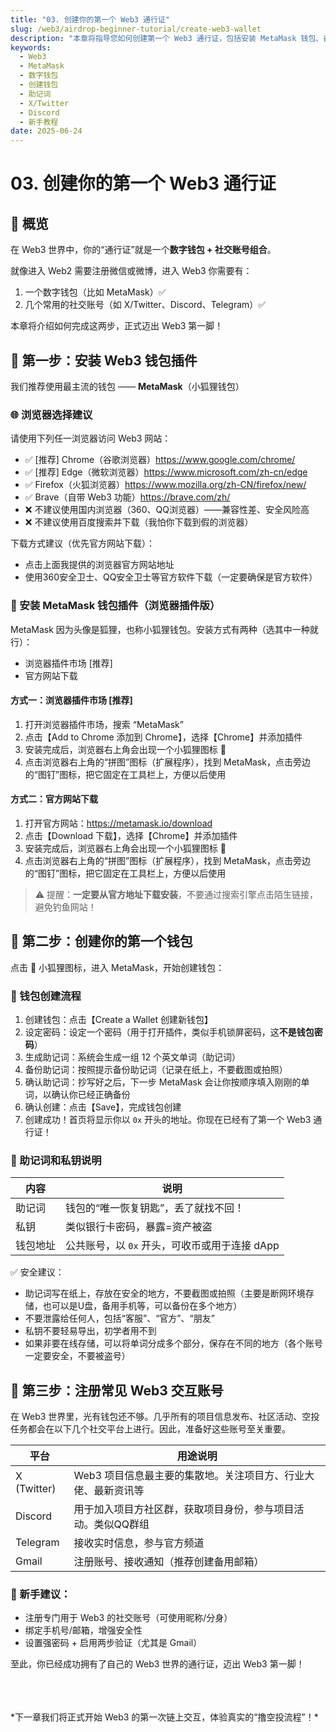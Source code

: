 ```yaml
---
title: "03. 创建你的第一个 Web3 通行证"
slug: /web3/airdrop-beginner-tutorial/create-web3-wallet
description: "本章将指导您如何创建第一个 Web3 通行证，包括安装 MetaMask 钱包、备份助记词以及注册常用的社交账号（X/Twitter, Discord, Telegram），为参与空投做好准备。"
keywords:
  - Web3
  - MetaMask
  - 数字钱包
  - 创建钱包
  - 助记词
  - X/Twitter
  - Discord
  - 新手教程
date: 2025-06-24
---
```


# 03. 创建你的第一个 Web3 通行证

## 📌 概览

在 Web3 世界中，你的“通行证”就是一个**数字钱包 + 社交账号组合**。

就像进入 Web2 需要注册微信或微博，进入 Web3 你需要有：
1. 一个数字钱包（比如 MetaMask）✅
2. 几个常用的社交账号（如 X/Twitter、Discord、Telegram）✅

本章将介绍如何完成这两步，正式迈出 Web3 第一脚！

## 🔧 第一步：安装 Web3 钱包插件

我们推荐使用最主流的钱包 —— **MetaMask**（小狐狸钱包）

### 🌐 浏览器选择建议

请使用下列任一浏览器访问 Web3 网站：

- ✅ [推荐] Chrome（谷歌浏览器）https://www.google.com/chrome/
- ✅ [推荐] Edge（微软浏览器）https://www.microsoft.com/zh-cn/edge
- ✅ Firefox（火狐浏览器）https://www.mozilla.org/zh-CN/firefox/new/
- ✅ Brave（自带 Web3 功能）https://brave.com/zh/
- ❌ 不建议使用国内浏览器（360、QQ浏览器）——兼容性差、安全风险高
- ❌ 不建议使用百度搜索并下载（我怕你下载到假的浏览器）

下载方式建议（优先官方网站下载）：
- 点击上面我提供的浏览器官方网站地址
- 使用360安全卫士、QQ安全卫士等官方软件下载（一定要确保是官方软件）

### 🦊 安装 MetaMask 钱包插件（浏览器插件版）

MetaMask 因为头像是狐狸，也称小狐狸钱包。安装方式有两种（选其中一种就行）：
- 浏览器插件市场 [推荐]
- 官方网站下载

#### 方式一：浏览器插件市场 [推荐]

1. 打开浏览器插件市场，搜索 “MetaMask”
2. 点击【Add to Chrome 添加到 Chrome】，选择【Chrome】并添加插件
3. 安装完成后，浏览器右上角会出现一个小狐狸图标 🦊
4. 点击浏览器右上角的“拼图”图标（扩展程序），找到 MetaMask，点击旁边的“图钉”图标，把它固定在工具栏上，方便以后使用

#### 方式二：官方网站下载
1. 打开官方网站：https://metamask.io/download  
2. 点击【Download 下载】，选择【Chrome】并添加插件
3. 安装完成后，浏览器右上角会出现一个小狐狸图标 🦊
4. 点击浏览器右上角的“拼图”图标（扩展程序），找到 MetaMask，点击旁边的“图钉”图标，把它固定在工具栏上，方便以后使用

> ⚠️ 提醒：**一定要从官方地址下载安装**，不要通过搜索引擎点击陌生链接，避免钓鱼网站！

## 🪪 第二步：创建你的第一个钱包

点击 🦊 小狐狸图标，进入 MetaMask，开始创建钱包：

### 🧰 钱包创建流程

1. 创建钱包：点击【Create a Wallet 创建新钱包】
2. 设定密码：设定一个密码（用于打开插件，类似手机锁屏密码，这**不是钱包密码**）
3. 生成助记词：系统会生成一组 12 个英文单词（助记词）
4. 备份助记词：按照提示备份助记词（记录在纸上，不要截图或拍照）
5. 确认助记词：抄写好之后，下一步 MetaMask 会让你按顺序填入刚刚的单词，以确认你已经正确备份
6. 确认创建：点击【Save】，完成钱包创建
7. 创建成功！首页将显示你以 `0x` 开头的地址。你现在已经有了第一个 Web3 通行证！

### 🔐 助记词和私钥说明

| 内容       | 说明                                                                 |
|------------|----------------------------------------------------------------------|
| 助记词     | 钱包的“唯一恢复钥匙”，丢了就找不回！                              |
| 私钥       | 类似银行卡密码，暴露=资产被盗                                      |
| 钱包地址   | 公共账号，以 `0x` 开头，可收币或用于连接 dApp                        |

✅ 安全建议：

- 助记词写在纸上，存放在安全的地方，不要截图或拍照（主要是断网环境存储，也可以是U盘，备用手机等，可以备份在多个地方）
- 不要泄露给任何人，包括“客服”、“官方”、“朋友”
- 私钥不要轻易导出，初学者用不到
- 如果非要在线存储，可以将单词分成多个部分，保存在不同的地方（各个账号一定要安全，不要被盗号）

## 🧭 第三步：注册常见 Web3 交互账号

在 Web3 世界里，光有钱包还不够。几乎所有的项目信息发布、社区活动、空投任务都会在以下几个社交平台上进行。因此，准备好这些账号至关重要。

| 平台       | 用途说明                             |
|------------|--------------------------------------|
| X (Twitter)| Web3 项目信息最主要的集散地。关注项目方、行业大佬、最新资讯等              |
| Discord   | 用于加入项目方社区群，获取项目身份，参与项目活动。类似QQ群组        |
| Telegram  | 接收实时信息，参与官方频道              |
| Gmail     | 注册账号、接收通知（推荐创建备用邮箱）  |

### 📮 新手建议：

- 注册专门用于 Web3 的社交账号（可使用昵称/分身）
- 绑定手机号/邮箱，增强安全性
- 设置强密码 + 启用两步验证（尤其是 Gmail）


至此，你已经成功拥有了自己的 Web3 世界的通行证，迈出 Web3 第一脚！

<br />
<br />
<br />
*下一章我们将正式开始 Web3 的第一次链上交互，体验真实的“撸空投流程”！*

